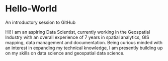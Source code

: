 # Hello-World
An introductory session to GitHub


Hi! I am an aspiring Data Scientist, currently working in the Geospatial Industry with an overall experience of 7 years in spatial analytics, GIS mapping, data management and documentation. Being curious minded with an interest in expanding my technical knowledge, I am presently building up on my skills on data science and geospatial data science.
